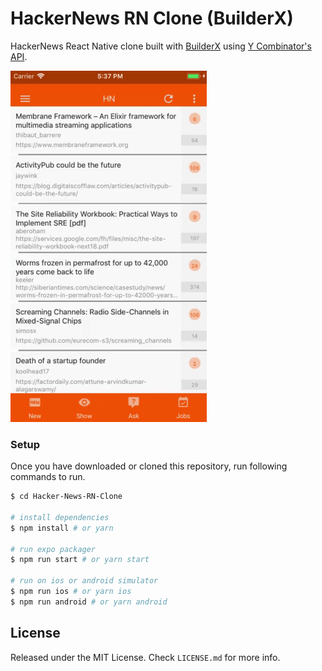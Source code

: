 # HackerNews RN Clone (BuilderX)

HackerNews React Native clone built with [BuilderX](https://builderx.io/) using [Y Combinator's API](https://github.com/HackerNews/API).

![Preview](./src/assets/FinalDevice.gif)

### Setup

Once you have downloaded or cloned this repository, run following commands to run.

```sh
$ cd Hacker-News-RN-Clone

# install dependencies
$ npm install # or yarn

# run expo packager
$ npm run start # or yarn start

# run on ios or android simulator
$ npm run ios # or yarn ios
$ npm run android # or yarn android
```

## License

Released under the MIT License. Check `LICENSE.md` for more info.
